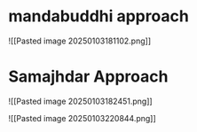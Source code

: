 # mandabuddhi approach

![[Pasted image 20250103181102.png]]

# Samajhdar Approach

![[Pasted image 20250103182451.png]]


![[Pasted image 20250103220844.png]]

